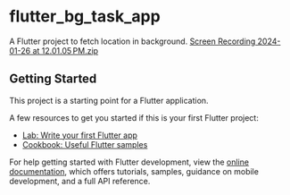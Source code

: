 # flutter_bg_task_app

A Flutter project to fetch location in background.
[Screen Recording 2024-01-26 at 12.01.05 PM.zip](https://github.com/princetomar/flutter-background-running-app/files/14061055/Screen.Recording.2024-01-26.at.12.01.05.PM.zip)

## Getting Started

This project is a starting point for a Flutter application.

A few resources to get you started if this is your first Flutter project:

- [Lab: Write your first Flutter app](https://docs.flutter.dev/get-started/codelab)
- [Cookbook: Useful Flutter samples](https://docs.flutter.dev/cookbook)

For help getting started with Flutter development, view the
[online documentation](https://docs.flutter.dev/), which offers tutorials,
samples, guidance on mobile development, and a full API reference.
